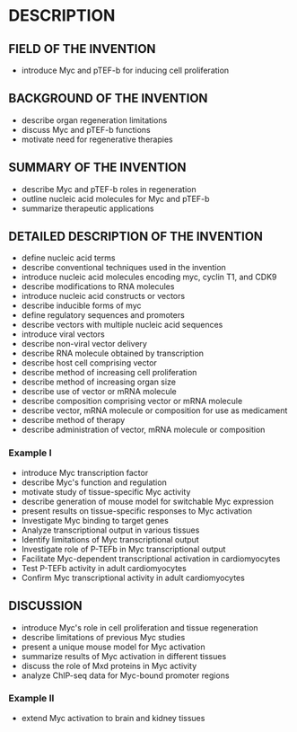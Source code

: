 # DESCRIPTION

## FIELD OF THE INVENTION

- introduce Myc and pTEF-b for inducing cell proliferation

## BACKGROUND OF THE INVENTION

- describe organ regeneration limitations
- discuss Myc and pTEF-b functions
- motivate need for regenerative therapies

## SUMMARY OF THE INVENTION

- describe Myc and pTEF-b roles in regeneration
- outline nucleic acid molecules for Myc and pTEF-b
- summarize therapeutic applications

## DETAILED DESCRIPTION OF THE INVENTION

- define nucleic acid terms
- describe conventional techniques used in the invention
- introduce nucleic acid molecules encoding myc, cyclin T1, and CDK9
- describe modifications to RNA molecules
- introduce nucleic acid constructs or vectors
- describe inducible forms of myc
- define regulatory sequences and promoters
- describe vectors with multiple nucleic acid sequences
- introduce viral vectors
- describe non-viral vector delivery
- describe RNA molecule obtained by transcription
- describe host cell comprising vector
- describe method of increasing cell proliferation
- describe method of increasing organ size
- describe use of vector or mRNA molecule
- describe composition comprising vector or mRNA molecule
- describe vector, mRNA molecule or composition for use as medicament
- describe method of therapy
- describe administration of vector, mRNA molecule or composition

### Example I

- introduce Myc transcription factor
- describe Myc's function and regulation
- motivate study of tissue-specific Myc activity
- describe generation of mouse model for switchable Myc expression
- present results on tissue-specific responses to Myc activation
- Investigate Myc binding to target genes
- Analyze transcriptional output in various tissues
- Identify limitations of Myc transcriptional output
- Investigate role of P-TEFb in Myc transcriptional output
- Facilitate Myc-dependent transcriptional activation in cardiomyocytes
- Test P-TEFb activity in adult cardiomyocytes
- Confirm Myc transcriptional activity in adult cardiomyocytes

## DISCUSSION

- introduce Myc's role in cell proliferation and tissue regeneration
- describe limitations of previous Myc studies
- present a unique mouse model for Myc activation
- summarize results of Myc activation in different tissues
- discuss the role of Mxd proteins in Myc activity
- analyze ChIP-seq data for Myc-bound promoter regions

### Example II

- extend Myc activation to brain and kidney tissues

